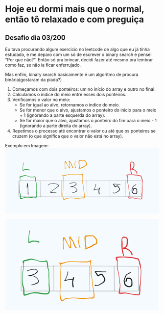 # Hoje eu dormi mais que o normal, então tô relaxado e com preguiça
## Desafio dia 03/200

Eu tava procurando algum exercício no leetcode de algo que eu já tinha estudado, e me deparo com um só de escrever o binary search e pensei "Por que não?". Então só pra brincar, decidi fazer até mesmo pra lembrar como faz, se não ia ficar enferrujado.

Mas enfim, binary search basicamente é um algoritmo de procura binária(gostaram da piada?)

1. Começamos com dois ponteiros: um no início do array e outro no final.
2. Calculamos o índice do meio entre esses dois ponteiros.
3. Verificamos o valor no meio:
   - Se for igual ao alvo, retornamos o índice do meio.
   - Se for menor que o alvo, ajustamos o ponteiro do início para o meio + 1 (ignorando a parte esquerda do array).
   - Se for maior que o alvo, ajustamos o ponteiro do fim para o meio - 1 (ignorando a parte direita do array).
4. Repetimos o processo até encontrar o valor ou até que os ponteiros se cruzem (o que significa que o valor não está no array).

Exemplo em Imagem:
![alt text](image-1.png)


![alt text](image.png)